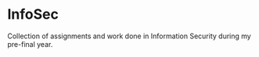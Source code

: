 # InfoSec
Collection of assignments and work done in Information Security during my pre-final year. 

